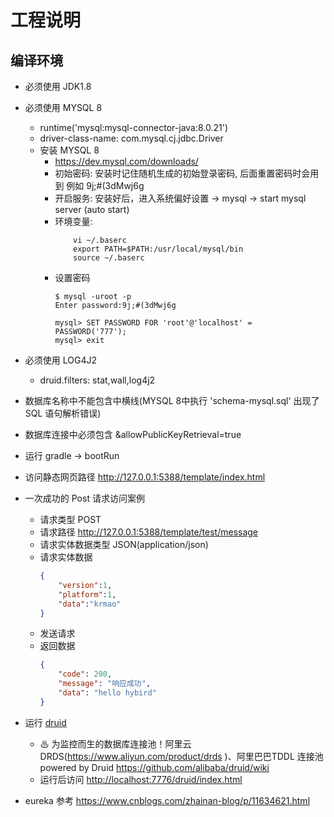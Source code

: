 # 工程说明
## 编译环境
* 必须使用 JDK1.8
* 必须使用 MYSQL 8
    * runtime('mysql:mysql-connector-java:8.0.21')
    * driver-class-name: com.mysql.cj.jdbc.Driver
    * 安装 MYSQL 8
        * https://dev.mysql.com/downloads/
        * 初始密码: 安装时记住随机生成的初始登录密码, 后面重置密码时会用到 例如 9j;#(3dMwj6g
        * 开启服务: 安装好后，进入系统偏好设置 -> mysql -> start mysql server (auto start)
        * 环境变量:
            ```
                vi ~/.baserc
                export PATH=$PATH:/usr/local/mysql/bin
                source ~/.baserc
            ```
        * 设置密码
            ```
            $ mysql -uroot -p
            Enter password:9j;#(3dMwj6g

            mysql> SET PASSWORD FOR 'root'@'localhost' = PASSWORD('777');
            mysql> exit
            ```
* 必须使用 LOG4J2
    * druid.filters: stat,wall,log4j2
* 数据库名称中不能包含中横线(MYSQL 8中执行 'schema-mysql.sql' 出现了 SQL 语句解析错误)
* 数据库连接中必须包含 &allowPublicKeyRetrieval=true
* 运行 gradle -> bootRun
* 访问静态网页路径 http://127.0.0.1:5388/template/index.html
* 一次成功的 Post 请求访问案例
    * 请求类型 POST
    * 请求路径 http://127.0.0.1:5388/template/test/message
    * 请求实体数据类型 JSON(application/json)
    * 请求实体数据
        ```json
        {
            "version":1,
            "platform":1,
            "data":"krmao"
        }
        ```
    * 发送请求
    * 返回数据
        ```json
        {
            "code": 200,
            "message": "响应成功",
            "data": "hello hybird"
        }
        ```
* 运行 [druid](https://github.com/alibaba/druid)
    * ♨ 为监控而生的数据库连接池！阿里云DRDS(https://www.aliyun.com/product/drds )、阿里巴巴TDDL 连接池powered by Druid https://github.com/alibaba/druid/wiki
    * 运行后访问 [http://localhost:7776/druid/index.html](http://localhost:7776/druid/index.html)

* eureka 参考 https://www.cnblogs.com/zhainan-blog/p/11634621.html
